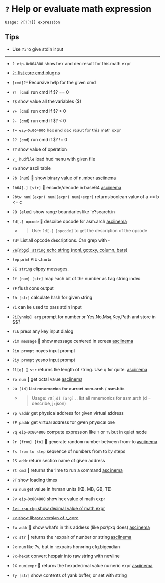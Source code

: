<!-- TITLE: ? Help / Evalulate -->

#  `?` Help or evaluate math expression


```
Usage: ?[?[?]] expression
```


## Tips
  - Use `?i` to give stdin input

---
- `? eip-0x804800` show hex and dec result for this math expr

- [ `?:` list core cmd plugins](evaluate/core_plugins)

- `[cmd]?*` Recursive help for the given cmd
- `?! [cmd]` run cmd if $? == 0
- `?$` show value all the variables ($)
- `?+ [cmd]` run cmd if $? > 0
- `?- [cmd]` run cmd if $? < 0
- `?= eip-0x804800` hex and dec result for this math expr
- `?? [cmd]` run cmd if $? != 0
- `??` show value of operation
- `?_ hudfile` load hud menu with given file
- `?a` show ascii table
- `?b [num]` 🚀 show binary value of number [asciinema](https://asciinema.org/a/4lauRRlFZHiJmpAQUv1FlxDfC)
- `?b64[-] [str]` 🚀 encode/decode in base64 [asciinema](https://asciinema.org/a/xV77ADJ1jf2w43Lr9RS9fIy76)
- `?btw num|(expr) num|(expr) num|(expr)` returns boolean value of a <= b <= c
- `?B [elem]` show range boundaries like 'e?search.in
- `?d[.] opcode` 🚀 describe opcode for asm.arch [asciinema](https://asciinema.org/a/F5bPaITylZ1qGTtIh8slo8xr1)
	- > Use: `?d[.] [opcode]`    to get the description of the opcode
- `?d*` List all opcode descriptions. Can grep with `~`
- [`?e[nbgc] string` echo string (nonl, gotoxy, column, bars)](/options/helpevaluate/e)
- `?ep` print PIE charts
- `?E string`   clippy messages.
- `?f [num] [str]` map each bit of the number as flag string index
- `?F` flush cons output
- `?h [str]` calculate hash for given string
- `?i`   can be used to pass stdin input
- `?i[ynmkp] arg` prompt for number or Yes,No,Msg,Key,Path and store in $$?
- `?ik` press any key input dialog
- `?im message` 🚀 show message centered in screen [asciinema](https://asciinema.org/a/vmSYaPY9RJfssBpN8o6JS2F6K)
- `?in prompt` noyes input prompt
- `?iy prompt` yesno input prompt
- `?l[q] 🚀 str` returns the length of string. Use q for quite. [asciinema](https://asciinema.org/a/N4YAQRBq2RYFFpWnmLGF305jb)
- `?o num` 🚀 get octal value [asciinema](https://asciinema.org/a/DqczvLnEep64MSqLffoMpgYqz)
- `?O [id]` List mnemonics for current asm.arch / asm.bits
	- > Usage: `?O[jd] [arg]` .. list all mnemonics for asm.arch (d = describe, j=json)
- `?p vaddr` get physical address for given virtual address
- `?P paddr` get virtual address for given physical one
- `?q eip-0x804800` compute expression like `?` or `?v` but in quiet mode
- `?r [from] [to]` 🚀 generate random number between from-to [asciinema](https://asciinema.org/a/KDsEFp4p723UZa166Qmw0gu2S)
- `?s from to step` sequence of numbers from to by steps
- `?S addr` return section name of given address
- `?t cmd` 🚀 returns the time to run a command [asciinema](https://asciinema.org/a/GJhqTgd9OiWEXA0RcmzWHrCH2)
- `?T` show loading times
- `?u num` get value in human units (KB, MB, GB, TB)
- `?v eip-0x804800` show hex value of math expr
- [`?vi rsp-rbp` show decimal value of math expr](/options/helpevaluate/vi)
- [`?V` show library version of r_core](/options/helpevaluate/cap-v)
- `?w addr` 🚀 show what's in this address (like pxr/pxq does) [asciinema](https://asciinema.org/a/012GFhmRtgZ4dVe0SJRbVUFxH)
- `?x str` 🚀 returns the hexpair of number or string [asciinema](https://asciinema.org/a/deh7r6WHZ4AOoH8hhfgODrzDR)
- `?x+num` like ?v, but in hexpairs honoring cfg.bigendian
- `?x-hexst` convert hexpair into raw string with newline
- `?X num|expr` 🚀 returns the hexadecimal value numeric expr [asciinema](https://asciinema.org/a/IeIKCOC5IcXi47D4TTAU6DCVt)
- `?y [str]` show contents of yank buffer, or set with string